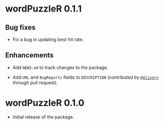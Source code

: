 # wordPuzzleR 0.1.1

## Bug fixes

* Fix a bug in updating best hit rate.

## Enhancements

* Add `NEWS.md` to track changes to the package.

* Add `URL` and `BugReports` fields to `DESCRIPTION` (contributed by [`@olivory`](olivroy@fosstodon.org) through pull request).


# wordPuzzleR 0.1.0

* Initial release of the package.
